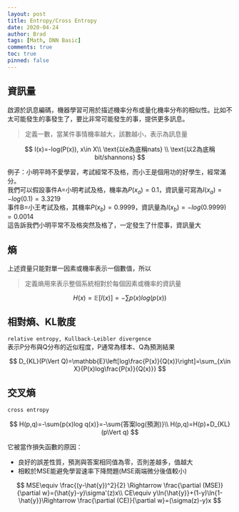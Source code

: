 ```yaml
---
layout: post
title: Entropy/Cross Entropy
date: 2020-04-24
author: Brad
tags: [Math, DNN Basic]
comments: true
toc: true
pinned: false
---
```




## 資訊量
啟源於訊息編碼，機器學習可用於描述機率分布或量化機率分布的相似性。比如不太可能發生的事發生了，要比非常可能發生的事，提供更多訊息。  
<!-- more -->

>定義一數，當某件事情機率越大，該數越小，表示為訊息量

$$
I(x)=-log(P(x)), x\in X\\
\text{以e為底稱nats}  \\
\text{以2為底稱bit/shannons}
$$

例子：小明平時不愛學習，考試經常不及格，而小王是個用功的好學生，經常滿分。  
我們可以假設事件A=小明考試及格，機率為$P(x_a)=0.1$，資訊量可寫為$I(x_a)=-log(0.1)=3.3219$  
事件B=小王考試及格，其機率$P(x_b)=0.9999$，資訊量為$I(x_b)=-log(0.9999)=0.0014$  
這告訴我們小明平常不及格突然及格了，一定發生了什麼事，資訊量大

## 熵
上述資量只能對單一因素或機率表示一個數值，所以
>定義熵用來表示整個系統相對於每個因素或機率的資訊量

$$
H(x)=\mathbb{E}[I(x)]=-\sum{p(x) log\left(p(x)\right)}
$$

## 相對熵、KL散度
`relative entropy, Kullback-Leibler divergence`  
表示P分布與Q分布的近似程度，P通常為樣本、Q為預測結果

$$
D_{KL}(P\Vert Q)=\mathbb{E}\left[log\frac{P(x)}{Q(x)}\right]=\sum_{x\in X}{P(x)log\frac{P(x)}{Q(x)}}
$$


## 交叉熵
`cross entropy`

$$
H(p,q)=-\sum{p(x)log q(x)}=-\sum{答案log(預測)}\\
H(p,q)=H(p)+D_{KL}(p\Vert q)
$$

它被當作損失函數的原因：
* 良好的誤差性質，預測與答案相同值為零，否則差越多，值越大
* 相較於MSE能避免學習速率下降問題(MSE兩端微分後值較小)

$$
MSE\equiv \frac{(y-\hat{y})^2}{2} \Rightarrow \frac{\partial (MSE)}{\partial w}=(\hat{y}-y)\sigma'(z)x\\
CE\equiv y\ln{\hat{y}}+(1-y)\ln{1-\hat{y}}\Rightarrow \frac{\partial (CE)}{\partial w}=(\sigma(z)-y)x
$$
